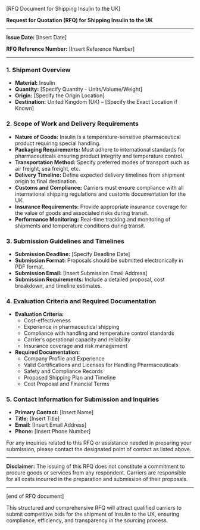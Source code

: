 [RFQ Document for Shipping Insulin to the UK]

**Request for Quotation (RFQ) for Shipping Insulin to the UK**

---

**Issue Date:** [Insert Date]

**RFQ Reference Number:** [Insert Reference Number]

---

### 1. **Shipment Overview**

- **Material:** Insulin
- **Quantity:** [Specify Quantity - Units/Volume/Weight]
- **Origin:** [Specify the Origin Location]
- **Destination:** United Kingdom (UK) – [Specify the Exact Location if Known]

### 2. **Scope of Work and Delivery Requirements**

- **Nature of Goods:** Insulin is a temperature-sensitive pharmaceutical product requiring special handling.
- **Packaging Requirements:** Must adhere to international standards for pharmaceuticals ensuring product integrity and temperature control.
- **Transportation Method:** Specify preferred modes of transport such as air freight, sea freight, etc.
- **Delivery Timeline:** Define expected delivery timelines from shipment origin to final destination.
- **Customs and Compliance:** Carriers must ensure compliance with all international shipping regulations and customs documentation for the UK.
- **Insurance Requirements:** Provide appropriate insurance coverage for the value of goods and associated risks during transit.
- **Performance Monitoring:** Real-time tracking and monitoring of shipments and temperature conditions during transit.

### 3. **Submission Guidelines and Timelines**

- **Submission Deadline:** [Specify Deadline Date]
- **Submission Format:** Proposals should be submitted electronically in PDF format.
- **Submission Email:** [Insert Submission Email Address]
- **Submission Requirements:** Include a detailed proposal, cost breakdown, and timeline estimates.

### 4. **Evaluation Criteria and Required Documentation**

- **Evaluation Criteria:** 
  - Cost-effectiveness
  - Experience in pharmaceutical shipping
  - Compliance with handling and temperature control standards
  - Carrier’s operational capacity and reliability
  - Insurance coverage and risk management
- **Required Documentation:**
  - Company Profile and Experience
  - Valid Certifications and Licenses for Handling Pharmaceuticals
  - Safety and Compliance Records
  - Proposed Shipping Plan and Timeline
  - Cost Proposal and Financial Terms

### 5. **Contact Information for Submission and Inquiries**

- **Primary Contact:** [Insert Name]
- **Title:** [Insert Title]
- **Email:** [Insert Email Address]
- **Phone:** [Insert Phone Number]

For any inquiries related to this RFQ or assistance needed in preparing your submission, please contact the designated point of contact as listed above.

---

**Disclaimer:** The issuing of this RFQ does not constitute a commitment to procure goods or services from any respondent. Carriers are responsible for all costs incurred in the preparation and submission of their proposals.

---

[end of RFQ document]

This structured and comprehensive RFQ will attract qualified carriers to submit competitive bids for the shipment of Insulin to the UK, ensuring compliance, efficiency, and transparency in the sourcing process.
